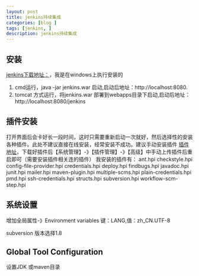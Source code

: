 ```yaml
---
layout: post
title: jenkins持续集成
categories: [blog ]
tags: [jenkins, ]
description: jenkins持续集成
---
```


## 安装
[jenkins下载地址：][5b0bc3bb]，我是在windows上执行安装的
  1. cmd运行，java -jar jenkins.war 启动,启动后地址：http://localhost:8080.
  2. tomcat 方式运行，将jenkins.war 部署到webapps目录下启动,启动后地址：http://localhost:8080/jenkins

## 插件安装
打开界面后会卡好长一段时间，这时只需要重新启动一次就好，然后选择性的安装各种插件。此处不建议直接在线安装，经常安装不成功。建议手动安装插件
[插件地址][f71812a6]，下载好插件后【系统管理】-》【插件管理】-》【高级】中手动上传插件后重启即可（需要安装插件相关连的插件）
我安装的插件有：
 ant.hpi
 checkstyle.hpi
 config-file-provider.hpi
 credentials.hpi
 deploy.hpi
 findbugs.hpi
 javadoc.hpi
 junit.hpi
 mailer.hpi
 maven-plugin.hpi
 multiple-scms.hpi
 plain-credentials.hpi
 pmd.hpi
 ssh-credentials.hpi
 structs.hpi
 subversion.hpi
 workflow-scm-step.hpi

## 系统设置
增加全局属性-》Environment variables 键：LANG,值：zh_CN.UTF-8

subversion 版本选择1.8

## Global Tool Configuration
设置JDK 或maven目录



  [f71812a6]: http://updates.jenkins-ci.org/download/plugins "插件地址"


  [5b0bc3bb]: https://jenkins.io/index.html "jenkins下载地址"

